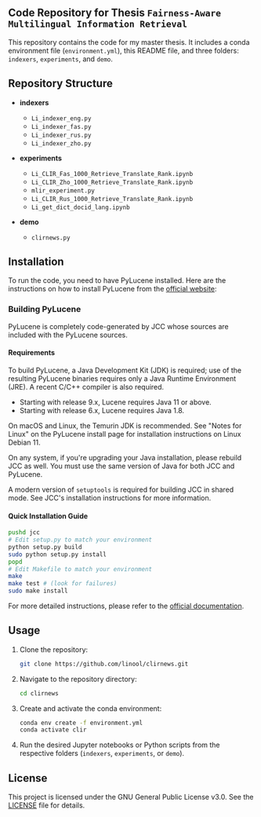 ## Code Repository for Thesis `Fairness-Aware Multilingual Information Retrieval`

This repository contains the code for my master thesis. It includes a conda environment file (`environment.yml`), this README file, and three folders: `indexers`, `experiments`, and `demo`.

## Repository Structure

- **indexers**
  - `Li_indexer_eng.py`
  - `Li_indexer_fas.py`
  - `Li_indexer_rus.py`
  - `Li_indexer_zho.py`

- **experiments**
  - `Li_CLIR_Fas_1000_Retrieve_Translate_Rank.ipynb`
  - `Li_CLIR_Zho_1000_Retrieve_Translate_Rank.ipynb`
  - `mlir_experiment.py`
  - `Li_CLIR_Rus_1000_Retrieve_Translate_Rank.ipynb`
  - `Li_get_dict_docid_lang.ipynb`

- **demo**
  - `clirnews.py`

## Installation

To run the code, you need to have PyLucene installed. Here are the instructions on how to install PyLucene from the [official website](https://lucene.apache.org/pylucene/install.html):

### Building PyLucene

PyLucene is completely code-generated by JCC whose sources are included with the PyLucene sources.

#### Requirements

To build PyLucene, a Java Development Kit (JDK) is required; use of the resulting PyLucene binaries requires only a Java Runtime Environment (JRE). A recent C/C++ compiler is also required.

- Starting with release 9.x, Lucene requires Java 11 or above.
- Starting with release 6.x, Lucene requires Java 1.8.

On macOS and Linux, the Temurin JDK is recommended. See "Notes for Linux" on the PyLucene install page for installation instructions on Linux Debian 11.

On any system, if you're upgrading your Java installation, please rebuild JCC as well. You must use the same version of Java for both JCC and PyLucene.

A modern version of `setuptools` is required for building JCC in shared mode. See JCC's installation instructions for more information.

#### Quick Installation Guide

```bash
pushd jcc
# Edit setup.py to match your environment
python setup.py build
sudo python setup.py install
popd
# Edit Makefile to match your environment
make
make test # (look for failures)
sudo make install
```

For more detailed instructions, please refer to the [official documentation](https://lucene.apache.org/pylucene/install.html).

## Usage

1. Clone the repository:
    ```bash
    git clone https://github.com/linool/clirnews.git
    ```
2. Navigate to the repository directory:
    ```bash
    cd clirnews
    ```
3. Create and activate the conda environment:
    ```bash
    conda env create -f environment.yml
    conda activate clir
    ```
4. Run the desired Jupyter notebooks or Python scripts from the respective folders (`indexers`, `experiments`, or `demo`).

## License

This project is licensed under the GNU General Public License v3.0. See the [LICENSE](LICENSE) file for details.
